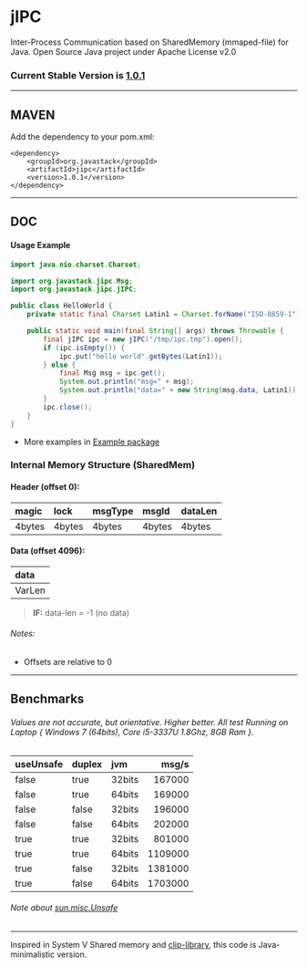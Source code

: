 # jIPC

Inter-Process Communication based on SharedMemory (mmaped-file) for Java. Open Source Java project under Apache License v2.0

### Current Stable Version is [1.0.1](https://search.maven.org/#search|ga|1|g%3Aorg.javastack%20a%3Ajipc)

---

## MAVEN

Add the dependency to your pom.xml:

    <dependency>
        <groupId>org.javastack</groupId>
        <artifactId>jipc</artifactId>
        <version>1.0.1</version>
    </dependency>

---

## DOC

#### Usage Example

```java
import java.nio.charset.Charset;

import org.javastack.jipc.Msg;
import org.javastack.jipc.jIPC;

public class HelloWorld {
	private static final Charset Latin1 = Charset.forName("ISO-8859-1");

	public static void main(final String[] args) throws Throwable {
		final jIPC ipc = new jIPC("/tmp/ipc.tmp").open();
		if (ipc.isEmpty()) {
			ipc.put("hello world".getBytes(Latin1));
		} else {
			final Msg msg = ipc.get();
			System.out.println("msg=" + msg);
			System.out.println("data=" + new String(msg.data, Latin1));
		}
		ipc.close();
	}
}
```

* More examples in [Example package](https://github.com/ggrandes/jipc/tree/master/src/main/java/org/javastack/jipc/example/)

### Internal Memory Structure (SharedMem)

#### Header (offset 0):

| magic  | lock   | msgType | msgId   | dataLen |
| :----- | :----- | :------ | :------ | :------ |
| 4bytes | 4bytes | 4bytes  | 4bytes  | 4bytes  |

#### Data (offset 4096):

| data   |
| :----- |
| VarLen |

> **IF:**
> data-len = -1 (no data)

###### Notes:

  - Offsets are relative to 0

---

## Benchmarks

###### Values are not accurate, but orientative. Higher better. All test Running on Laptop { Windows 7 (64bits), Core i5-3337U 1.8Ghz, 8GB Ram }.

| useUnsafe | duplex | jvm    | msg/s   |
| :-------- | :----- | :----- | ------: |
| false     | true   | 32bits |  167000 |
| false     | true   | 64bits |  169000 |
| false     | false  | 32bits |  196000 |
| false     | false  | 64bits |  202000 |
| true      | true   | 32bits |  801000 |
| true      | true   | 64bits | 1109000 |
| true      | false  | 32bits | 1381000 |
| true      | false  | 64bits | 1703000 |

###### Note about [sun.misc.Unsafe](http://java.dzone.com/articles/understanding-sunmiscunsafe)

---
Inspired in System V Shared memory and [clip-library](http://es.slideshare.net/ltsllc/java-ipc-and-the-clip-library), this code is Java-minimalistic version.
